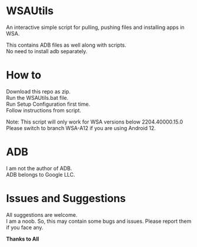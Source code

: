 # WSAUtils
An interactive simple script for pulling, pushing files and installing apps in WSA.


This contains ADB files as well along with scripts.<br />
No need to install adb separately.

# How to

Download this repo as zip.<br />
Run the WSAUtils.bat file.<br />
Run Setup Configuration first time.<br />
Follow instructions from script.


Note: This script will only work for WSA versions below 2204.40000.15.0 <br />
Please switch to branch WSA-A12 if you are using Android 12.

# ADB

I am not the author of ADB.<br />
ADB belongs to Google LLC.

# Issues and Suggestions

All suggestions are welcome.<br />
I am a noob. So, this may contain some bugs and issues. Please report them if you face any.

**Thanks to All**
